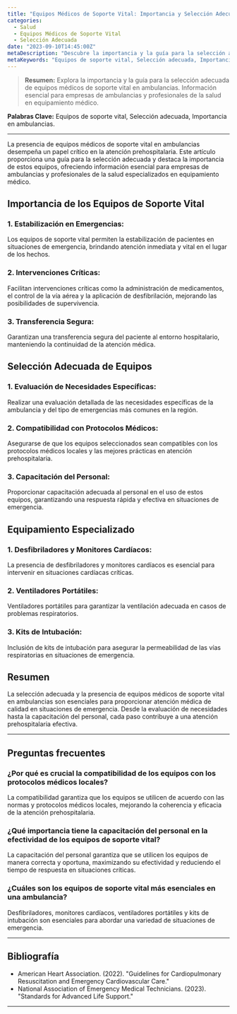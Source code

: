 ```yaml
---
title: "Equipos Médicos de Soporte Vital: Importancia y Selección Adecuada"
categories:
  - Salud
  - Equipos Médicos de Soporte Vital
  - Selección Adecuada
date: "2023-09-10T14:45:00Z"
metaDescription: "Descubre la importancia y la guía para la selección adecuada de equipos médicos de soporte vital en ambulancias. Información esencial para empresas de ambulancias y profesionales de la salud en equipamiento médico."
metaKeywords: "Equipos de soporte vital, Selección adecuada, Importancia en ambulancias"
---
```


> **Resumen:** Explora la importancia y la guía para la selección adecuada de equipos médicos de soporte vital en ambulancias. Información esencial para empresas de ambulancias y profesionales de la salud en equipamiento médico.

**Palabras Clave:** Equipos de soporte vital, Selección adecuada, Importancia en ambulancias.

---

La presencia de equipos médicos de soporte vital en ambulancias desempeña un papel crítico en la atención prehospitalaria. Este artículo proporciona una guía para la selección adecuada y destaca la importancia de estos equipos, ofreciendo información esencial para empresas de ambulancias y profesionales de la salud especializados en equipamiento médico.

## Importancia de los Equipos de Soporte Vital

### 1. **Estabilización en Emergencias:**
Los equipos de soporte vital permiten la estabilización de pacientes en situaciones de emergencia, brindando atención inmediata y vital en el lugar de los hechos.

### 2. **Intervenciones Críticas:**
Facilitan intervenciones críticas como la administración de medicamentos, el control de la vía aérea y la aplicación de desfibrilación, mejorando las posibilidades de supervivencia.

### 3. **Transferencia Segura:**
Garantizan una transferencia segura del paciente al entorno hospitalario, manteniendo la continuidad de la atención médica.

## Selección Adecuada de Equipos

### 1. **Evaluación de Necesidades Específicas:**
Realizar una evaluación detallada de las necesidades específicas de la ambulancia y del tipo de emergencias más comunes en la región.

### 2. **Compatibilidad con Protocolos Médicos:**
Asegurarse de que los equipos seleccionados sean compatibles con los protocolos médicos locales y las mejores prácticas en atención prehospitalaria.

### 3. **Capacitación del Personal:**
Proporcionar capacitación adecuada al personal en el uso de estos equipos, garantizando una respuesta rápida y efectiva en situaciones de emergencia.

## Equipamiento Especializado

### 1. **Desfibriladores y Monitores Cardíacos:**
La presencia de desfibriladores y monitores cardíacos es esencial para intervenir en situaciones cardíacas críticas.

### 2. **Ventiladores Portátiles:**
Ventiladores portátiles para garantizar la ventilación adecuada en casos de problemas respiratorios.

### 3. **Kits de Intubación:**
Inclusión de kits de intubación para asegurar la permeabilidad de las vías respiratorias en situaciones de emergencia.

## Resumen

La selección adecuada y la presencia de equipos médicos de soporte vital en ambulancias son esenciales para proporcionar atención médica de calidad en situaciones de emergencia. Desde la evaluación de necesidades hasta la capacitación del personal, cada paso contribuye a una atención prehospitalaria efectiva.

---

## Preguntas frecuentes

### ¿Por qué es crucial la compatibilidad de los equipos con los protocolos médicos locales?
La compatibilidad garantiza que los equipos se utilicen de acuerdo con las normas y protocolos médicos locales, mejorando la coherencia y eficacia de la atención prehospitalaria.

### ¿Qué importancia tiene la capacitación del personal en la efectividad de los equipos de soporte vital?
La capacitación del personal garantiza que se utilicen los equipos de manera correcta y oportuna, maximizando su efectividad y reduciendo el tiempo de respuesta en situaciones críticas.

### ¿Cuáles son los equipos de soporte vital más esenciales en una ambulancia?
Desfibriladores, monitores cardíacos, ventiladores portátiles y kits de intubación son esenciales para abordar una variedad de situaciones de emergencia.

---

## Bibliografía

- American Heart Association. (2022). "Guidelines for Cardiopulmonary Resuscitation and Emergency Cardiovascular Care."
- National Association of Emergency Medical Technicians. (2023). "Standards for Advanced Life Support."

---
